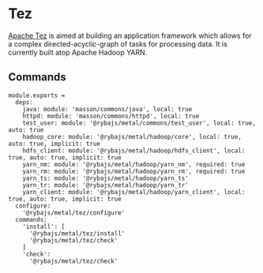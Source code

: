 
# Tez

[Apache Tez][tez] is aimed at building an application framework which allows for
a complex directed-acyclic-graph of tasks for processing data. It is currently
built atop Apache Hadoop YARN.

## Commands

    module.exports =
      deps:
        java: module: 'masson/commons/java', local: true
        httpd: module: 'masson/commons/httpd', local: true
        test_user: module: '@rybajs/metal/commons/test_user', local: true, auto: true
        hadoop_core: module: '@rybajs/metal/hadoop/core', local: true, auto: true, implicit: true
        hdfs_client: module: '@rybajs/metal/hadoop/hdfs_client', local: true, auto: true, implicit: true
        yarn_nm: module: '@rybajs/metal/hadoop/yarn_nm', required: true
        yarn_rm: module: '@rybajs/metal/hadoop/yarn_rm', required: true
        yarn_ts: module: '@rybajs/metal/hadoop/yarn_ts'
        yarn_tr: module: '@rybajs/metal/hadoop/yarn_tr'
        yarn_client: module: '@rybajs/metal/hadoop/yarn_client', local: true, auto: true, implicit: true
      configure:
        '@rybajs/metal/tez/configure'
      commands:
        'install': [
          '@rybajs/metal/tez/install'
          '@rybajs/metal/tez/check'
        ]
        'check':
          '@rybajs/metal/tez/check'

[tez]: http://tez.apache.org/
[instructions]: (http://docs.hortonworks.com/HDPDocuments/HDP2/HDP-2.2.0/HDP_Man_Install_v22/index.html#Item1.8.4)
